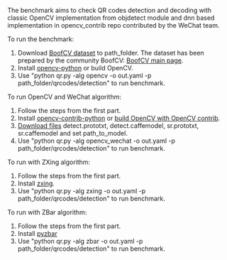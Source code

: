 The benchmark aims to check QR codes detection and decoding with classic OpenCV implementation from
objdetect module and dnn based implementation in opencv_contrib repo contributed by the WeChat team.

To run the benchmark:
1. Download [BoofCV dataset](https://boofcv.org/notwiki/regression/fiducial/qrcodes_v3.zip) to path_folder. The dataset
has been prepared by the community BoofCV: [BoofCV main page](http://boofcv.org/index.php?title=Main_Page).
2. Install [opencv-python](https://pypi.org/project/opencv-python/) or build OpenCV.
3. Use "python qr.py -alg opencv -o out.yaml -p path_folder/qrcodes/detection" to run benchmark.


To run OpenCV and WeChat algorithm:
1. Follow the steps from the first part.
2. Install [opencv-contrib-python](https://pypi.org/project/opencv-contrib-python/) or
[build OpenCV with OpenCV contrib]((https://docs.opencv.org/4.x/db/d05/tutorial_config_reference.html)).
3. [Download files](https://github.com/WeChatCV/opencv_3rdparty) detect.prototxt, detect.caffemodel, sr.prototxt, sr.caffemodel and set path_to_model.
4. Use "python qr.py -alg opencv_wechat -o out.yaml -p path_folder/qrcodes/detection" to run benchmark.

To run with ZXing algorithm:
1. Follow the steps from the first part.
2. Install [zxing](https://github.com/zxing-cpp/zxing-cpp/tree/master/wrappers/python).
4. Use "python qr.py -alg zxing -o out.yaml -p path_folder/qrcodes/detection" to run benchmark.

To run with ZBar algorithm:
1. Follow the steps from the first part.
2. Install [pyzbar](https://github.com/NaturalHistoryMuseum/pyzbar)
3. Use "python qr.py -alg zbar -o out.yaml -p path_folder/qrcodes/detection" to run benchmark.
